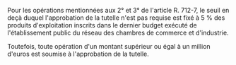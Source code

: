 Pour les opérations mentionnées aux 2° et 3° de l'article R. 712-7, le seuil en deçà duquel l'approbation de la tutelle n'est pas requise est fixé à 5 % des produits d'exploitation inscrits dans le dernier budget exécuté de l'établissement public du réseau des chambres de commerce et d'industrie.

Toutefois, toute opération d'un montant supérieur ou égal à un million d'euros est soumise à l'approbation de la tutelle.
